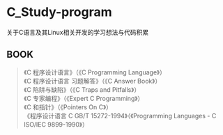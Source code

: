 # C_Study-program
关于C语言及其Linux相关开发的学习想法与代码积累
## BOOK
> 《C 程序设计语言》（《C Programming Language》）  
> 《C 程序设计语言 习题解答》（《C Answer Book》）  
> 《C 陷阱与缺陷》（《C Traps and Pitfalls》）  
> 《C 专家编程》（《Expert C Programming》）  
> 《C 和指针》（《Pointers On C》）  
> 《程序设计语言 C GB/T 15272-1994》（《Programming Languages - C ISO/IEC 9899-1990》）  
